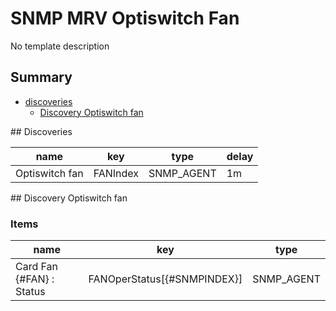 # SNMP MRV Optiswitch Fan
No template description
## Summary
* [discoveries](#discoveries)
  * [Discovery Optiswitch fan ](#discovery_optiswitch_fan
)
<a name="discoveries" />
## Discoveries

| name | key | type | delay |
| ------------- |------------- |------------- |------------- |
| Optiswitch fan | FANIndex | SNMP_AGENT | 1m |

<a name="discovery_optiswitch_fan" />
## Discovery Optiswitch fan

### Items

| name | key | type |
| ------------- |------------- |------------- |
| Card Fan {#FAN} : Status | FANOperStatus[{#SNMPINDEX}] | SNMP_AGENT |
